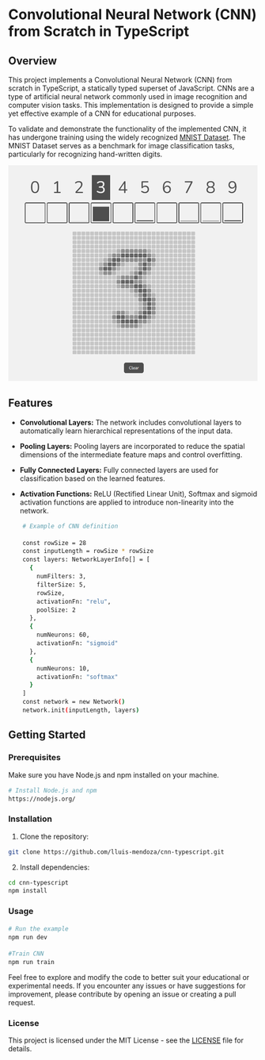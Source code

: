 # Convolutional Neural Network (CNN) from Scratch in TypeScript

## Overview

This project implements a Convolutional Neural Network (CNN) from scratch in TypeScript, a statically typed superset of JavaScript. CNNs are a type of artificial neural network commonly used in image recognition and computer vision tasks. This implementation is designed to provide a simple yet effective example of a CNN for educational purposes.

To validate and demonstrate the functionality of the implemented CNN, it has undergone training using the widely recognized [MNIST Dataset](https://www.kaggle.com/datasets/hojjatk/mnist-dataset). The MNIST Dataset serves as a benchmark for image classification tasks, particularly for recognizing hand-written digits. 

![image info](./images/example.png)
## Features

- **Convolutional Layers:** The network includes convolutional layers to automatically learn hierarchical representations of the input data.

- **Pooling Layers:** Pooling layers are incorporated to reduce the spatial dimensions of the intermediate feature maps and control overfitting.

- **Fully Connected Layers:** Fully connected layers are used for classification based on the learned features.

- **Activation Functions:** ReLU (Rectified Linear Unit), Softmax and sigmoid activation functions are applied to introduce non-linearity into the network.

```bash
    # Example of CNN definition

    const rowSize = 28
    const inputLength = rowSize * rowSize
    const layers: NetworkLayerInfo[] = [
      {
        numFilters: 3,
        filterSize: 5,
        rowSize,
        activationFn: "relu",
        poolSize: 2
      },
      {
        numNeurons: 60,
        activationFn: "sigmoid"
      },
      {
        numNeurons: 10,
        activationFn: "softmax"
      }
    ]
    const network = new Network()
    network.init(inputLength, layers)
```
## Getting Started

### Prerequisites

Make sure you have Node.js and npm installed on your machine.

```bash
# Install Node.js and npm
https://nodejs.org/
```

### Installation
 1. Clone the repository: 
```bash
git clone https://github.com/lluis-mendoza/cnn-typescript.git
```
 2. Install dependencies: 
```bash
cd cnn-typescript
npm install
```

### Usage
```bash
# Run the example
npm run dev

#Train CNN
npm run train
```

Feel free to explore and modify the code to better suit your educational or experimental needs. If you encounter any issues or have suggestions for improvement, please contribute by opening an issue or creating a pull request.

### License

This project is licensed under the MIT License - see the [LICENSE](/LICENSE.txt) file for details.